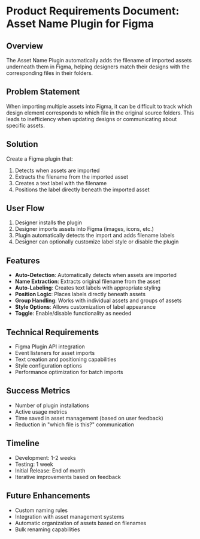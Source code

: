 # Product Requirements Document: Asset Name Plugin for Figma

## Overview
The Asset Name Plugin automatically adds the filename of imported assets underneath them in Figma, helping designers match their designs with the corresponding files in their folders.

## Problem Statement
When importing multiple assets into Figma, it can be difficult to track which design element corresponds to which file in the original source folders. This leads to inefficiency when updating designs or communicating about specific assets.

## Solution
Create a Figma plugin that:
1. Detects when assets are imported
2. Extracts the filename from the imported asset
3. Creates a text label with the filename
4. Positions the label directly beneath the imported asset

## User Flow
1. Designer installs the plugin
2. Designer imports assets into Figma (images, icons, etc.)
3. Plugin automatically detects the import and adds filename labels
4. Designer can optionally customize label style or disable the plugin

## Features
- **Auto-Detection**: Automatically detects when assets are imported
- **Name Extraction**: Extracts original filename from the asset
- **Auto-Labeling**: Creates text labels with appropriate styling
- **Position Logic**: Places labels directly beneath assets
- **Group Handling**: Works with individual assets and groups of assets
- **Style Options**: Allows customization of label appearance
- **Toggle**: Enable/disable functionality as needed

## Technical Requirements
- Figma Plugin API integration
- Event listeners for asset imports
- Text creation and positioning capabilities
- Style configuration options
- Performance optimization for batch imports

## Success Metrics
- Number of plugin installations
- Active usage metrics
- Time saved in asset management (based on user feedback)
- Reduction in "which file is this?" communication

## Timeline
- Development: 1-2 weeks
- Testing: 1 week
- Initial Release: End of month
- Iterative improvements based on feedback

## Future Enhancements
- Custom naming rules
- Integration with asset management systems
- Automatic organization of assets based on filenames
- Bulk renaming capabilities